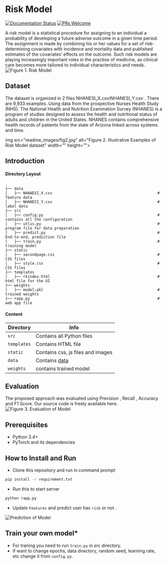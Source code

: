 # Risk Model
[![Documentation Status](https://readthedocs.org/projects/fairscale/badge/?version=latest)](https://fairscale.readthedocs.io/en/latest/?badge=latest) [![PRs Welcome](https://img.shields.io/badge/PRs-welcome-brightgreen.svg)](https://github.com/facebookresearch/fairscale/blob/master/CONTRIBUTING.md)

A risk model is a statistical procedure for assigning to an individual a probability of developing a future adverse outcome in a given time period. The assignment is made 
by combining his or her values for a set of risk-determining covariates with incidence and mortality data and published estimates of the covariates’ effects on the outcome. 
Such risk models are playing increasingly important roles in the practise of medicine, as clinical care becomes more tailored to individual characteristics and needs. 
<img src="readme_images/fig1.jpg" alt="Figure 1.  Risk Model " width="" height="">

## Dataset 
The dataset is organized in 2 files NHANESI_X.csv/NHANESI_Y.csv . There are 9,933 examples .Using data from the prospective Nurses Health Study (NHS).
The National Health and Nutrition Examination Survey (NHANES) is a program of studies designed to assess the health and nutritional status of adults and children in the United States. 
NHANES contains comprehensive health  records  of  patients  from  the  state  of  Arizona linked  across  systems  and  time.

img src="readme_images/fig2.jpg" alt="Figure 2. Illustrative Examples of Risk Model dataset" width="" height="">

## Introduction

#### Directory Layout 
    .
    ├── data                                                            
    │   ├── NHANESI_X.csv                                               # feature data
    │   ├── NHANESI_Y.csv                                               # label data
    ├── src
    │   ├── config.py                                                   # contains all the configuration
    |   ├── utlis.py                                                    # program file for data preparation
    |   ├── predict.py                                                  # End-to-end, prediction file
    |   ├── train.py                                                    # training model 
    ├── static
    |   ├── secondpage.css                                              # CSS files
    |   ├── style.css                                                   # CSS files
    ├── templates
    |   ├── rkindex.html                                                # html file for the UI
    ├── weights
    |   ├── model.pkl                                                   # trained weights
    ├── rapp.py                                                         # web app file
    
#### Content
| Directory | Info |
|-----------|--------------|
| `src` | Contains all Python files |
| `templates` | Contains HTML file |
| `static` | Contains css, js files and images  |
| `data` | Contains [data](https://wwwn.cdc.gov/nchs/nhanes/default.aspx)   |
| `weights` | contains trained model |

## Evaluation 
The proposed approach was evaluated using Precision , Recall , Accuracy and F1 Score. Our source code is freely available here.
<img src="readme_images/fig3.jpeg" alt="Figure 3. Evaluation of Model " width="" height="">

## Prerequisites
* Python 3.4+
* PyTorch and its dependencies

## How to Install and Run
* Clone this repository and run in command prompt
```bash
pip install -r requirement.txt
``` 
* Run this to start server
```bash
python rapp.py
``` 
* Update `Features` and predict user has `risk` or not .

<img src="readme_images/fig4.jpg" alt=" Prediction of Model " width="" height="">


## Train your own model*
* For traning you need to run `train.py` in src directory.
* if want to change epochs, data directory, random seed, learning rate, etc change it from `config.py`.
